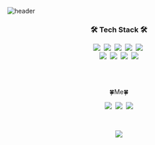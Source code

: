 

![header](https://capsule-render.vercel.app/api?type=slice&color=9370DB&fontColor=E6E6FA&height=250&fontAlign=50&section=header&text=HyoBin&fontSize=70&animation=fadeIn)
<br />

<h3 align="center">🛠 Tech Stack 🛠</h3>
<p align="center">
    <img src="https://img.shields.io/badge/Python-3766AB?style=flat-square&logo=Python&logoColor=white" />&nbsp
    <img src="https://img.shields.io/badge/Sass-CC6699?style=flat-square&logo=Sass&logoColor=white" />&nbsp
    <img src="https://img.shields.io/badge/React-61DAFB?style=flat-square&logo=React&logoColor=white" />&nbsp
    <img src="https://img.shields.io/badge/Unity-000000?style=flat-square&logo=Unity&logoColor=white" />&nbsp
    <img src="https://img.shields.io/badge/CSS3-1572B6?style=flat-square&logo=CSS3&logoColor=white" />&nbsp
    <br />
    <img src="https://img.shields.io/badge/TypeScript-3178C6?style=flat-square&logo=TypeScript&logoColor=white" />&nbsp
    <img src="https://img.shields.io/badge/C++-00599C?style=flat-square&logo=C%2B%2B&logoColor=white" />&nbsp
    <img src="https://img.shields.io/badge/JavaScript-F7DF1E?style=flat-square&logo=JavaScript&logoColor=white" />&nbsp
    <img src="https://img.shields.io/badge/Next.js-000000?style=flat-square&logo=Next.js&logoColor=white" />
</p>

<br />
<br />
<p align="center">🍀Me🍀</p>
<p align="center">
    <a href="https://devstu.co.kr"><img src="https://img.shields.io/badge/Devstu-17a2b8?style=flat-square&logo=Iconify&logoColor=white" /></a>&nbsp
    <img src="https://img.shields.io/badge/22hours-000000?style=flat-square&logo=Macys&logoColor=white"/>&nbsp
    <a href="mailto:hbin12212@gmail.com"
        ><img src="https://img.shields.io/badge/Gmail-EA4335?style=flat-square&logo=Gmail&logoColor=white"
    /></a>
</p>
<br />

  <div align=center>

![](https://readme-stickers.vercel.app/api/kodeveloper?name=김효빈&theme=dark)
	
</div>
